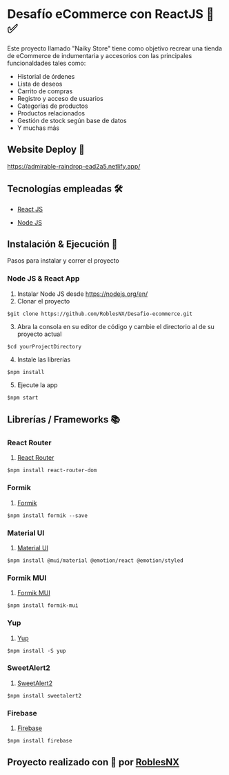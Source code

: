 # Desafío eCommerce con ReactJS 🛒 ✅

Este proyecto llamado "Naiky Store" tiene como objetivo recrear una tienda de eCommerce de indumentaria y accesorios con las principales funcionaldades tales como: 

- Historial de órdenes
- Lista de deseos
- Carrito de compras
- Registro y acceso de usuarios
- Categorías de productos
- Productos relacionados
- Gestión de stock según base de datos
- Y muchas más

## Website Deploy 🏁

https://admirable-raindrop-ead2a5.netlify.app/

## Tecnologías empleadas 🛠️

- [React JS](https://es.reactjs.org/)

- [Node JS](https://nodejs.org/)

## Instalación & Ejecución 🚀

Pasos para instalar y correr el proyecto

### Node JS & React App

1. Instalar Node JS desde https://nodejs.org/en/
2. Clonar el proyecto
```
$git clone https://github.com/RoblesNX/Desafio-ecommerce.git
```
3. Abra la consola en su editor de código y cambie el directorio al de su proyecto actual
```
$cd yourProjectDirectory
```
4. Instale las librerías
```
$npm install
```
5. Ejecute la app
```
$npm start
```

## Librerías / Frameworks 📚

### React Router

1. [React Router](https://reactrouter.com/docs/en/v6/getting-started/installation)
```
$npm install react-router-dom
```

### Formik

1. [Formik](https://formik.org/docs/overview)
```
$npm install formik --save
```

### Material UI

1. [Material UI](https://mui.com/material-ui/getting-started/installation/)
```
$npm install @mui/material @emotion/react @emotion/styled
```

### Formik MUI

1. [Formik MUI](https://stackworx.github.io/formik-mui/docs/guide/getting-started)
```
$npm install formik-mui
```

### Yup

1. [Yup](https://www.npmjs.com/package/yup)
```
$npm install -S yup
```

### SweetAlert2

1. [SweetAlert2](https://sweetalert2.github.io/#download)
```
$npm install sweetalert2
```

### Firebase

1. [Firebase](https://firebase.google.com/docs/web/setup)
```
$npm install firebase
```

## Proyecto realizado con 💙 por [RoblesNX](https://github.com/RoblesNX)